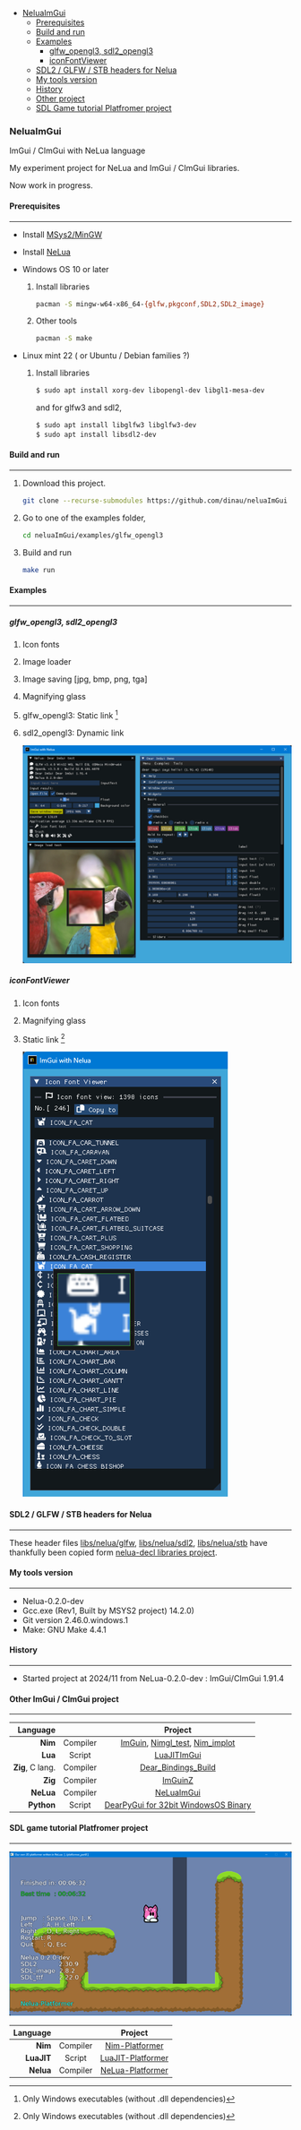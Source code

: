<!-- START doctoc generated TOC please keep comment here to allow auto update -->
<!-- DON'T EDIT THIS SECTION, INSTEAD RE-RUN doctoc TO UPDATE -->

- [NeluaImGui](#neluaimgui)
  - [Prerequisites](#prerequisites)
  - [Build and run](#build-and-run)
  - [Examples](#examples)
    - [glfw_opengl3, sdl2_opengl3](#glfw_opengl3-sdl2_opengl3)
    - [iconFontViewer](#iconfontviewer)
  - [SDL2 / GLFW / STB headers for Nelua](#sdl2--glfw--stb-headers-for-nelua)
  - [My tools version](#my-tools-version)
  - [History](#history)
  - [Other project](#other-project)
  - [SDL Game tutorial Platfromer project](#sdl-game-tutorial-platfromer-project)

<!-- END doctoc generated TOC please keep comment here to allow auto update -->

### NeluaImGui

ImGui / CImGui with NeLua language

My experiment project for NeLua and ImGui / CImGui libraries.

Now work in progress.

#### Prerequisites

---

- Install [MSys2/MinGW](https://www.msys2.org/) 
- Install [NeLua](https://nelua.io/installing/)
- Windows OS 10 or later
   1. Install libraries
   
      ```sh
      pacman -S mingw-w64-x86_64-{glfw,pkgconf,SDL2,SDL2_image}
      ```
   
   1. Other tools
   
      ```sh
      pacman -S make
      ```

- Linux mint 22 ( or Ubuntu / Debian families ?)  
   1. Install libraries

      ```sh
      $ sudo apt install xorg-dev libopengl-dev libgl1-mesa-dev
      ```

      and for glfw3 and sdl2,

      ```sh
      $ sudo apt install libglfw3 libglfw3-dev
      $ sudo apt install libsdl2-dev
      ```

#### Build and run

---

1. Download this project.

   ```sh
   git clone --recurse-submodules https://github.com/dinau/neluaImGui
   ```
1. Go to one of the examples folder,

   ```sh
   cd neluaImGui/examples/glfw_opengl3
   ```

1. Build and run 

   ```sh
   make run 
   ```

####  Examples

---

##### glfw_opengl3, sdl2_opengl3

1. Icon fonts
1. Image loader
1. Image saving [jpg, bmp, png, tga]
1. Magnifying glass  
1. glfw_opengl3: Static link [^dllWindows]
1. sdl2_opengl3: Dynamic link

   ![glfw_opengl3.png](https://github.com/dinau/neluaImGui/raw/main/img/glfw_opengl3.png)

##### iconFontViewer 

1. Icon fonts
1. Magnifying glass  
1. Static link [^dllWindows]

   ![iconFontViewer.png](https://github.com/dinau/neluaImGui/raw/main/img/iconFontViewer.png)

[^dllWindows]: Only Windows executables (without .dll dependencies)


#### SDL2 / GLFW / STB headers for Nelua

---

These header files [libs/nelua/glfw](libs/nelua/glfw), [libs/nelua/sdl2](libs/nelua/sdl2), [libs/nelua/stb](libs/nelua/stb) have thankfully been copied form [nelua-decl libraries project](https://github.com/edubart/nelua-decl).

#### My tools version

---

- Nelua-0.2.0-dev
- Gcc.exe (Rev1, Built by MSYS2 project) 14.2.0)
- Git version 2.46.0.windows.1
- Make: GNU Make 4.4.1

#### History

---

- Started project at 2024/11 from NeLua-0.2.0-dev : ImGui/CImGui 1.91.4

#### Other ImGui / CImGui project

---

| Language             |          | Project                                                                                                                                         |
| -------------------: | :---:    | :----------------------------------------------------------------:                                                                              |
| **Nim**              | Compiler | [ImGuin](https://github.com/dinau/imguin), [Nimgl_test](https://github.com/dinau/nimgl_test), [Nim_implot](https://github.com/dinau/nim_implot) |
| **Lua**              | Script   | [LuaJITImGui](https://github.com/dinau/luajitImGui)                                                                                             |
| **Zig**, C lang.     | Compiler | [Dear_Bindings_Build](https://github.com/dinau/dear_bindings_build)                                                                             |
| **Zig**              | Compiler | [ImGuinZ](https://github.com/dinau/imguinz)                                                                                                     |
| **NeLua**            | Compiler | [NeLuaImGui](https://github.com/dinau/neluaImGui)                                                                                               |
| **Python**           | Script   | [DearPyGui for 32bit WindowsOS Binary](https://github.com/dinau/DearPyGui32/tree/win32)                                                         |

#### SDL game tutorial Platfromer project

---

![ald](https://github.com/dinau/nelua-platformer/raw/main/img/game.png)

| Language             |          | Project                                                            |
| -------------------: | :---:    | :----------------------------------------------------------------: |
| **Nim**              | Compiler | [Nim-Platformer](https://github.com/dinau/nim-platformer)          |
| **LuaJIT**           | Script   | [LuaJIT-Platformer](https://github.com/dinau/luajit-platformer)    |
| **Nelua**            | Compiler | [NeLua-Platformer](https://github.com/dinau/nelua-platformer)      |
